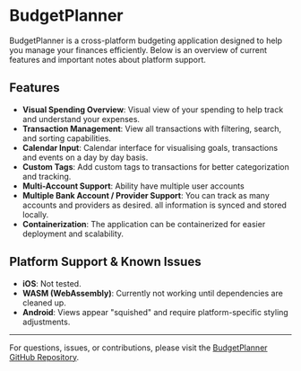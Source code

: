 # BudgetPlanner

BudgetPlanner is a cross-platform budgeting application designed to help you manage your finances efficiently. Below is an overview of current features and important notes about platform support.

## Features

- **Visual Spending Overview**: Visual view of your spending to help track and understand your expenses.
- **Transaction Management**: View all transactions with filtering, search, and sorting capabilities.
- **Calendar Input**: Calendar interface for visualising goals, transactions and events on a day by day basis.
- **Custom Tags**: Add custom tags to transactions for better categorization and tracking.
- **Multi-Account Support**: Ability have multiple user accounts
- **Multiple Bank Account / Provider Support**: You can track as many accounts and providers as desired. all information is synced and stored locally.
- **Containerization**: The application can be containerized for easier deployment and scalability.


## Platform Support & Known Issues

- **iOS**: Not tested.
- **WASM (WebAssembly)**: Currently not working until dependencies are cleaned up.
- **Android**: Views appear "squished" and require platform-specific styling adjustments.

---

For questions, issues, or contributions, please visit the [BudgetPlanner GitHub Repository](https://github.com/Keegan-Wright/BudgetPlanner).